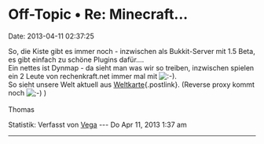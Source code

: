 Off-Topic • Re: Minecraft\...
=============================

Date: 2013-04-11 02:37:25

So, die Kiste gibt es immer noch - inzwischen als Bukkit-Server mit 1.5
Beta, es gibt einfach zu schöne Plugins dafür\....\
Ein nettes ist Dynmap - da sieht man was wir so treiben, inzwischen
spielen ein 2 Leute von rechenkraft.net immer mal mit
![:-)](http://forum.yacy-websuche.de/images/smilies/icon_e_smile.gif "Smile").\
So sieht unsere Welt aktuell aus
[Weltkarte](http://tokeek.homedns.org:8123/url){.postlink}. (Reverse
proxy kommt noch
![;-)](http://forum.yacy-websuche.de/images/smilies/icon_e_wink.gif "Wink")
)\
\
Thomas

Statistik: Verfasst von
[Vega](http://forum.yacy-websuche.de/memberlist.php?mode=viewprofile&u=69)
--- Do Apr 11, 2013 1:37 am

------------------------------------------------------------------------

